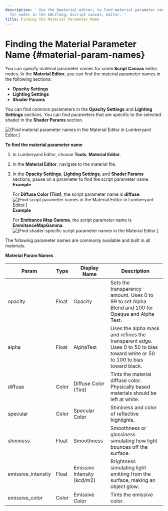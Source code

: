 ```yaml
---
description: ' Use the &material-editor; to find material parameter names to reference
  for nodes in the &ALYlong; &script-canvas; editor. '
title: Finding the Material Parameter Name
---
```

# Finding the Material Parameter Name {#material-param-names}

You can specify material parameter names for some **Script Canvas** editor nodes\. In the **Material Editor**, you can find the material parameter names in the following sections:
+ **Opacity Settings**
+ **Lighting Settings**
+ **Shader Params**

You can find common parameters in the **Opacity Settings** and **Lighting Settings** sections\. You can find parameters that are specific to the selected shader in the **Shader Params** section\.

![\[Find material parameter names in the Material Editor in Lumberyard Editor.\]](/images/userguide/scripting/script-canvas/scriptcanvasnodes/script-canvas-opacity-lighting-settings-material-params.png)

**To find the material parameter name**

1. In Lumberyard Editor, choose **Tools**, **Material Editor**\.

1. In the **Material Editor**, navigate to the material file\.

1. In the **Opacity Settings**, **Lighting Settings**, and **Shader Params** sections, pause on a parameter to find the script parameter name\.  
**Example**  

   For **Diffuse Color \(Tint\)**, the script parameter name is **diffuse**\.  
![\[Find script parameter names in the Material Editor in Lumberyard Editor.\]](/images/userguide/scripting/script-canvas/scriptcanvasnodes/script-canvas-script-param-name-diffuse.png)  
**Example**  

   For **Emittance Map Gamma**, the script parameter name is **EmmitanceMapGamma**\.  
![\[Find shader-specific script parameter names in the Material Editor.\]](/images/userguide/scripting/script-canvas/script-canvas-custom-param-name.png)

The following parameter names are commonly available and built in all materials\.


**Material Param Names**  

| Param | Type | Display Name | Description | 
| --- | --- | --- | --- | 
| opacity | Float | Opacity | Sets the transparency amount\. Uses 0 to 99 to set Alpha Blend and 100 for Opaque and Alpha Test\. | 
| alpha | Float | AlphaTest | Uses the alpha mask and refines the transparent edge\. Uses 0 to 50 to bias toward white or 50 to 100 to bias toward black\. | 
| diffuse | Color | Diffuse Color \(Tint\) | Tints the material diffuse color\. Physically based materials should be left at white\. | 
| specular | Color | Specular Color | Shininess and color of reflective highlights\. | 
| shininess | Float | Smoothness | Smoothness or glossiness simulating how light bounces off the surface\. | 
| emissive\_intensity | Float | Emissive Intensity \(kcd/m2\) | Brightness simulating light emitting from the surface, making an object glow\. | 
| emissive\_color | Color | Emissive Color | Tints the emissive color\. | 